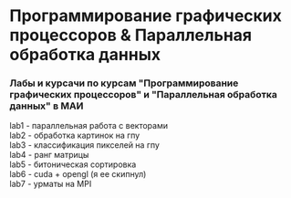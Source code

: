 # Программирование графических процессоров & Параллельная обработка данных
### Лабы и курсачи по курсам "Программирование графических процессоров" и "Параллельная обработка данных" в МАИ

lab1 - параллельная работа с векторами  
lab2 - обработка картинок на гпу  
lab3 - классификация пикселей на гпу  
lab4 - ранг матрицы  
lab5 - битоническая сортировка  
lab6 - cuda + opengl (я ее скипнул)  
lab7 - урматы на MPI  
